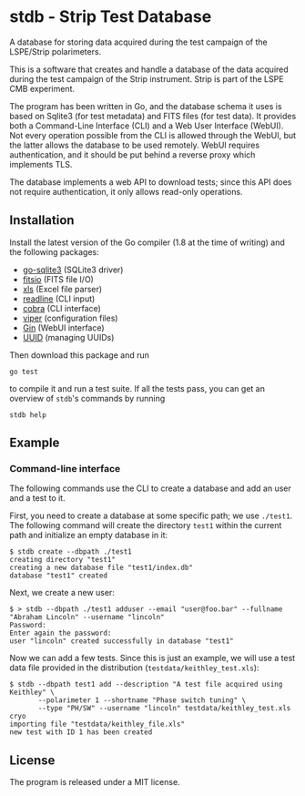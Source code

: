 # stdb - Strip Test Database

A database for storing data acquired during the test campaign of the LSPE/Strip
polarimeters.

This is a software that creates and handle a database of the data acquired
during the test campaign of the Strip instrument. Strip is part of the LSPE
CMB experiment.

The program has been written in Go, and the database schema it uses is based
on Sqlite3 (for test metadata) and FITS files (for test data). It provides
both a Command-Line Interface (CLI) and a Web User Interface (WebUI). Not
every operation possible from the CLI is allowed through the WebUI, but the
latter allows the database to be used remotely. WebUI requires authentication,
and it should be put behind a reverse proxy which implements TLS.

The database implements a web API to download tests; since this API does not
require authentication, it only allows read-only operations.

## Installation

Install the latest version of the Go compiler (1.8 at the time of writing) and
the following packages:

- [go-sqlite3](https://github.com/mattn/go-sqlite3) (SQLite3 driver)
- [fitsio](https://github.com/astrogo/fitsio) (FITS file I/O)
- [xls](https://github.com/extrame/xls) (Excel file parser)
- [readline](https://github.com/chzyer/readline) (CLI input)
- [cobra](https://github.com/spf13/cobra) (CLI interface)
- [viper](https://github.com/spf13/viper) (configuration files)
- [Gin](https://github.com/gin-gonic/gin) (WebUI interface)
- [UUID](https://github.com/satori/go.uuid) (managing UUIDs)

Then download this package and run

    go test

to compile it and run a test suite. If all the tests pass, you can get an
overview of `stdb`'s commands by running

    stdb help

## Example

### Command-line interface

The following commands use the CLI to create a database and add an user
and a test to it.

First, you need to create a database at some specific path; we use `./test1`. The
following command will create the directory `test1` within the current path
and initialize an empty database in it:

    $ stdb create --dbpath ./test1
    creating directory "test1"
    creating a new database file "test1/index.db"
    database "test1" created

Next, we create a new user:

    $ > stdb --dbpath ./test1 adduser --email "user@foo.bar" --fullname "Abraham Lincoln" --username "lincoln"
    Password:
    Enter again the password:
    user "lincoln" created successfully in database "test1"

Now we can add a few tests. Since this is just an example, we will use a test
data file provided in the distribution (`testdata/keithley_test.xls`):

    $ stdb --dbpath test1 add --description "A test file acquired using Keithley" \
           --polarimeter 1 --shortname "Phase switch tuning" \
           --type "PH/SW" --username "lincoln" testdata/keithley_test.xls cryo
    importing file "testdata/keithley_file.xls"
    new test with ID 1 has been created

## License

The program is released under a MIT license.